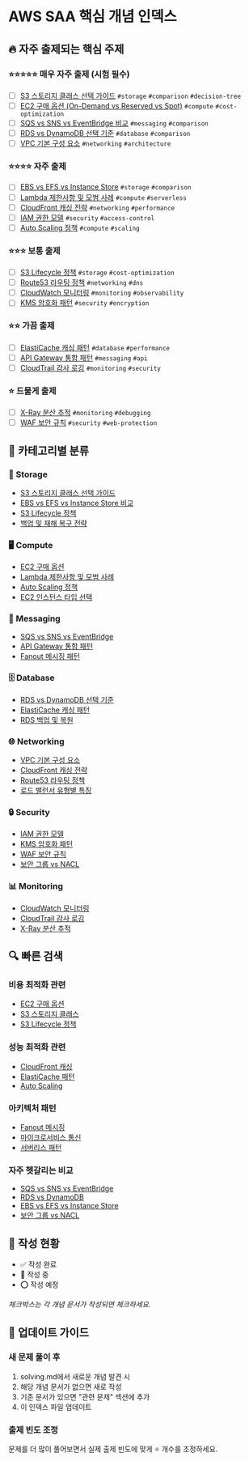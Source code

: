 # AWS SAA 핵심 개념 인덱스

## 🔥 자주 출제되는 핵심 주제

### ⭐⭐⭐⭐⭐ 매우 자주 출제 (시험 필수)
- [ ] [S3 스토리지 클래스 선택 가이드](storage/s3-storage-classes.md) `#storage` `#comparison` `#decision-tree`
- [ ] [EC2 구매 옵션 (On-Demand vs Reserved vs Spot)](compute/ec2-purchasing-options.md) `#compute` `#cost-optimization`
- [ ] [SQS vs SNS vs EventBridge 비교](messaging/sqs-vs-sns-vs-eventbridge.md) `#messaging` `#comparison`
- [ ] [RDS vs DynamoDB 선택 기준](database/rds-vs-dynamodb.md) `#database` `#comparison`
- [ ] [VPC 기본 구성 요소](networking/vpc-fundamentals.md) `#networking` `#architecture`

### ⭐⭐⭐⭐ 자주 출제
- [ ] [EBS vs EFS vs Instance Store](storage/ebs-vs-efs-vs-instance-store.md) `#storage` `#comparison`
- [ ] [Lambda 제한사항 및 모범 사례](compute/lambda-limits-best-practices.md) `#compute` `#serverless`
- [ ] [CloudFront 캐싱 전략](networking/cloudfront-caching.md) `#networking` `#performance`
- [ ] [IAM 권한 모델](security/iam-permission-model.md) `#security` `#access-control`
- [ ] [Auto Scaling 정책](compute/auto-scaling-policies.md) `#compute` `#scaling`

### ⭐⭐⭐ 보통 출제
- [ ] [S3 Lifecycle 정책](storage/s3-lifecycle-policies.md) `#storage` `#cost-optimization`
- [ ] [Route53 라우팅 정책](networking/route53-routing-policies.md) `#networking` `#dns`
- [ ] [CloudWatch 모니터링](monitoring/cloudwatch-fundamentals.md) `#monitoring` `#observability`
- [ ] [KMS 암호화 패턴](security/kms-encryption-patterns.md) `#security` `#encryption`

### ⭐⭐ 가끔 출제
- [ ] [ElastiCache 캐싱 패턴](database/elasticache-patterns.md) `#database` `#performance`
- [ ] [API Gateway 통합 패턴](messaging/api-gateway-integration.md) `#messaging` `#api`
- [ ] [CloudTrail 감사 로깅](monitoring/cloudtrail-audit-logging.md) `#monitoring` `#security`

### ⭐ 드물게 출제
- [ ] [X-Ray 분산 추적](monitoring/xray-distributed-tracing.md) `#monitoring` `#debugging`
- [ ] [WAF 보안 규칙](security/waf-security-rules.md) `#security` `#web-protection`

## 📂 카테고리별 분류

### 💾 Storage
- [S3 스토리지 클래스 선택 가이드](storage/s3-storage-classes.md)
- [EBS vs EFS vs Instance Store 비교](storage/ebs-vs-efs-vs-instance-store.md)
- [S3 Lifecycle 정책](storage/s3-lifecycle-policies.md)
- [백업 및 재해 복구 전략](storage/backup-disaster-recovery.md)

### 🖥️ Compute
- [EC2 구매 옵션](compute/ec2-purchasing-options.md)
- [Lambda 제한사항 및 모범 사례](compute/lambda-limits-best-practices.md)
- [Auto Scaling 정책](compute/auto-scaling-policies.md)
- [EC2 인스턴스 타입 선택](compute/ec2-instance-types.md)

### 📨 Messaging
- [SQS vs SNS vs EventBridge](messaging/sqs-vs-sns-vs-eventbridge.md)
- [API Gateway 통합 패턴](messaging/api-gateway-integration.md)
- [Fanout 메시징 패턴](messaging/fanout-pattern.md)

### 🗄️ Database
- [RDS vs DynamoDB 선택 기준](database/rds-vs-dynamodb.md)
- [ElastiCache 캐싱 패턴](database/elasticache-patterns.md)
- [RDS 백업 및 복원](database/rds-backup-restore.md)

### 🌐 Networking
- [VPC 기본 구성 요소](networking/vpc-fundamentals.md)
- [CloudFront 캐싱 전략](networking/cloudfront-caching.md)
- [Route53 라우팅 정책](networking/route53-routing-policies.md)
- [로드 밸런서 유형별 특징](networking/load-balancer-types.md)

### 🔒 Security
- [IAM 권한 모델](security/iam-permission-model.md)
- [KMS 암호화 패턴](security/kms-encryption-patterns.md)
- [WAF 보안 규칙](security/waf-security-rules.md)
- [보안 그룹 vs NACL](security/security-groups-vs-nacl.md)

### 📊 Monitoring
- [CloudWatch 모니터링](monitoring/cloudwatch-fundamentals.md)
- [CloudTrail 감사 로깅](monitoring/cloudtrail-audit-logging.md)
- [X-Ray 분산 추적](monitoring/xray-distributed-tracing.md)

## 🔍 빠른 검색

### 비용 최적화 관련
- [EC2 구매 옵션](compute/ec2-purchasing-options.md)
- [S3 스토리지 클래스](storage/s3-storage-classes.md)
- [S3 Lifecycle 정책](storage/s3-lifecycle-policies.md)

### 성능 최적화 관련
- [CloudFront 캐싱](networking/cloudfront-caching.md)
- [ElastiCache 패턴](database/elasticache-patterns.md)
- [Auto Scaling](compute/auto-scaling-policies.md)

### 아키텍처 패턴
- [Fanout 메시징](messaging/fanout-pattern.md)
- [마이크로서비스 통신](messaging/sqs-vs-sns-vs-eventbridge.md)
- [서버리스 패턴](compute/lambda-limits-best-practices.md)

### 자주 헷갈리는 비교
- [SQS vs SNS vs EventBridge](messaging/sqs-vs-sns-vs-eventbridge.md)
- [RDS vs DynamoDB](database/rds-vs-dynamodb.md)
- [EBS vs EFS vs Instance Store](storage/ebs-vs-efs-vs-instance-store.md)
- [보안 그룹 vs NACL](security/security-groups-vs-nacl.md)

## 📝 작성 현황
- ✅ 작성 완료
- 🚧 작성 중
- ⭕ 작성 예정

*체크박스는 각 개념 문서가 작성되면 체크하세요.*

## 🔄 업데이트 가이드

### 새 문제 풀이 후
1. solving.md에서 새로운 개념 발견 시
2. 해당 개념 문서가 없으면 새로 작성
3. 기존 문서가 있으면 "관련 문제" 섹션에 추가
4. 이 인덱스 파일 업데이트

### 출제 빈도 조정
문제를 더 많이 풀어보면서 실제 출제 빈도에 맞게 ⭐ 개수를 조정하세요.